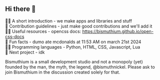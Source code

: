 ## Hi there 👋
🙋‍♀️ A short introduction - we make apps and libraries and stuff<br />
🌈 Contribution guidelines - just make good contributions and we'll add it<br />
👩‍💻 Useful resources - opencss docs: https://bismuthium.github.io/open-css-docs<br />
🍿 Fun facts - dumo ate mcdonalds at 11:53 AM on march 21st 2024<br />
👨‍💻 Programming languages - Python, HTML, CSS, Javascript, Lua<br />
💾 Next project - idk<br />

Bismuthium is a small development studio and not a monopoly (yet) founded by the man, the myth, the legend, @bismuthnickel. Please ask to join Bismuthium in the discussion created solely for that.
